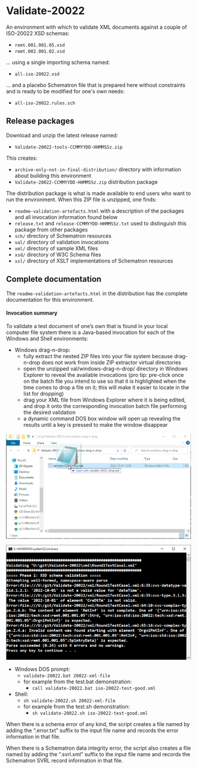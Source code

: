 # Validate-20022

An environment with which to validate XML documents against a couple of ISO-20022 XSD schemas:

- `remt.001.001.05.xsd`
- `remt.002.001.02.xsd`

... using a single importing schema named:

- `all-iso-20022.xsd`

... and a placebo Schematron file that is prepared here without constraints and is ready to be modified for one's own needs:

- `all-iso-20022.rules.sch`

## Release packages

Download and unzip the latest release named:

- `Validate-20022-tools-CCMMYYDD-HHMMSSz.zip`

This creates:

- `archive-only-not-in-final-distribution/` directory with information about building this environment
- `Validate-20022-CCMMYYDD-HHMMSSz.zip` distribution package

The distribution package is what is made available to end users who want to run the environment. When this ZIP file is unzipped, one finds:

- `readme-validation-artefacts.html` with a description of the packages and all invocation information found below
- `release.txt` and `release-CCMMYYDD-HHMMSSz.txt` used to distinguish this package from other packages
- `sch/` directory of Schematron resources
- `val/` directory of validation invocations
- `xml/` directory of sample XML files
- `xsd/` directory of W3C Schema files
- `xsl/` directory of XSLT implementations of Schematron resources

## Complete documentation

The `readme-validation-artefacts.html` in the distribution has the complete documentation for this environment.

#### Invocation summary

To validate a test document of one’s own that is found in your local computer file system there is a Java-based invocation for each of the Windows and Shell environments:
- Windows drag-n-drop:
  - fully extract the nested ZIP files into your file system because drag-n-drop does not work from inside ZIP extractor virtual directories
  - open the unzipped val/windows-drag-n-drop/ directory in Windows Explorer to reveal the available invocations (pro tip: pre-click once on the batch file you intend to use so that it is highlighted when the time comes to drop a file on it; this will make it easier to locate in the list for dropping)
  - drag your XML file from Windows Explorer where it is being edited, and drop it onto the corresponding invocation batch file performing the desired validation
  - a dynamic command DOS box window will open up revealing the results until a key is pressed to make the window disappear

![Windows drag-and-drop](README-drag.png "Windows drag-and-drop")
  
![Windows drop](README-drop.png "Windows drop")
  
- Windows DOS prompt:
  - `validate-20022.bat 20022-xml-file`
  - for example from the test.bat demonstration:
    - `call validate-20022.bat iso-20022-test-good.xml`
- Shell:
  - `sh validate-20022.sh 20022-xml-file`
  - for example from the test.sh demonstration:
    - `sh validate-20022.sh iso-20022-test-good.xml`

When there is a schema error of any kind, the script creates a file named by adding the “.error.txt” suffix to the input file name and records the error information in that file.

When there is a Schematron data integrity error, the script also creates a file named by adding the “.svrl.xml” suffix to the input file name and records the Schematron SVRL record information in that file.
